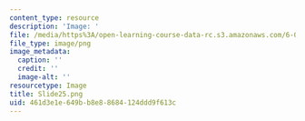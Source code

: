 ```yaml
---
content_type: resource
description: 'Image: '
file: /media/https%3A/open-learning-course-data-rc.s3.amazonaws.com/6-004-computation-structures-spring-2017/461d3e1e649bb8e88684124ddd9f613c_Slide25.png
file_type: image/png
image_metadata:
  caption: ''
  credit: ''
  image-alt: ''
resourcetype: Image
title: Slide25.png
uid: 461d3e1e-649b-b8e8-8684-124ddd9f613c
---
```

